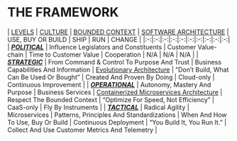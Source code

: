 # THE FRAMEWORK

| [LEVELS](levels.md)  | [CULTURE](culture.md)  | [BOUNDED CONTEXT](bounded-context.md)  | [SOFTWARE ARCHITECTURE](software-architecture.md)  | USE, BUY OR BUILD  | SHIP  | RUN  | CHANGE  |
|:-:|:-:|:-:|:-:|:-:|:-:|:-:|:-:|:-:|:-:|
| ***[POLITICAL](https://github.com/LarsBarkman/guardian/blob/master/levels.md#political-level)***  | Influence Legislators and Constituents  | Customer Value-chain  | Time to Customer Value  | Cooperation  | N/A  | N/A | N/A |
| ***[STRATEGIC](https://github.com/LarsBarkman/guardian/blob/master/levels.md#strategic-level)***  | From Command & Control To Purpose And Trust  | Business Capabilities And Information  | [Evolutionary Architecture](evolutionary-architecture.md)  | ”Don’t Build, What Can Be Used Or Bought”  | Created And Proven By Doing  | Cloud-only  | Continuous Improvement  |
| ***[OPERATIONAL](https://github.com/LarsBarkman/guardian/blob/master/levels.md#operational-level)***  | Autonomy, Mastery And Purpose  | Business Services  | [Containerized Microservices Architecture](containerized-microservices-architecture.md)  | Respect The Bounded Context  | “Optimize For Speed, Not Efficiency”  | CaaS-only  | Fly By Instruments  |
| ***[TACTICAL](https://github.com/LarsBarkman/guardian/blob/master/levels.md#tactical-level)***  | Radical Agility  | Microservices  | Patterns, Principles And Standardizations  | When And How To Use, Buy Or Build  | Continuous Deployment  | “You Build It, You Run It.”  | Collect And Use Customer Metrics And Telemetry  |

